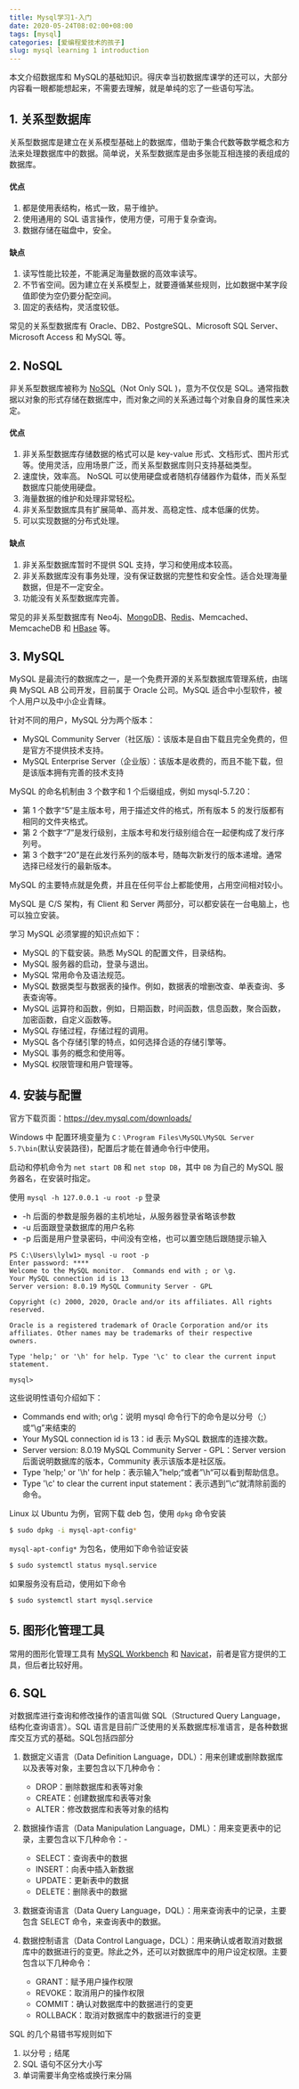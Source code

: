 ```yaml
---
title: Mysql学习1-入门
date: 2020-05-24T08:02:00+08:00
tags: [mysql]
categories: [爱编程爱技术的孩子]
slug: mysql learning 1 introduction 
---
```


本文介绍数据库和 MySQL的基础知识。得庆幸当初数据库课学的还可以，大部分内容看一眼都能想起来，不需要去理解，就是单纯的忘了一些语句写法。

<!--more-->

## 1. 关系型数据库

关系型数据库是建立在关系模型基础上的数据库，借助于集合代数等数学概念和方法来处理数据库中的数据。简单说，关系型数据库是由多张能互相连接的表组成的数据库。

#### 优点

1. 都是使用表结构，格式一致，易于维护。
2. 使用通用的 SQL 语言操作，使用方便，可用于复杂查询。
3. 数据存储在磁盘中，安全。

#### 缺点

1. 读写性能比较差，不能满足海量数据的高效率读写。
2. 不节省空间。因为建立在关系模型上，就要遵循某些规则，比如数据中某字段值即使为空仍要分配空间。
3. 固定的表结构，灵活度较低。

常见的关系型数据库有 Oracle、DB2、PostgreSQL、Microsoft SQL Server、Microsoft Access 和 MySQL 等。

## 2. NoSQL

非关系型数据库被称为 [NoSQL](http://m.biancheng.net/nosql/)（Not Only SQL )，意为不仅仅是 SQL。通常指数据以对象的形式存储在数据库中，而对象之间的关系通过每个对象自身的属性来决定。

#### 优点

1. 非关系型数据库存储数据的格式可以是 key-value 形式、文档形式、图片形式等。使用灵活，应用场景广泛，而关系型数据库则只支持基础类型。
2. 速度快，效率高。 NoSQL 可以使用硬盘或者随机存储器作为载体，而关系型数据库只能使用硬盘。
3. 海量数据的维护和处理非常轻松。
4. 非关系型数据库具有扩展简单、高并发、高稳定性、成本低廉的优势。
5. 可以实现数据的分布式处理。

#### 缺点

1. 非关系型数据库暂时不提供 SQL 支持，学习和使用成本较高。
2. 非关系数据库没有事务处理，没有保证数据的完整性和安全性。适合处理海量数据，但是不一定安全。
3. 功能没有关系型数据库完善。

常见的非关系型数据库有 Neo4j、[MongoDB](http://m.biancheng.net/mongodb/)、[Redis](http://m.biancheng.net/redis/)、Memcached、MemcacheDB 和 [HBase](http://m.biancheng.net/hbase/) 等。

## 3. MySQL

MySQL 是最流行的数据库之一，是一个免费开源的关系型数据库管理系统，由瑞典 MySQL AB 公司开发，目前属于 Oracle 公司。MySQL 适合中小型软件，被个人用户以及中小企业青睐。

针对不同的用户，MySQL 分为两个版本：

- MySQL Community Server（社区版）：该版本是自由下载且完全免费的，但是官方不提供技术支持。
- MySQL Enterprise Server（企业版）：该版本是收费的，而且不能下载，但是该版本拥有完善的技术支持

MySQL 的命名机制由 3 个数字和 1 个后缀组成，例如 mysql-5.7.20：

- 第 1 个数字“5”是主版本号，用于描述文件的格式，所有版本 5 的发行版都有相同的文件夹格式。
- 第 2 个数字“7”是发行级别，主版本号和发行级别组合在一起便构成了发行序列号。
- 第 3 个数字“20”是在此发行系列的版本号，随每次新发行的版本递增。通常选择已经发行的最新版本。

MySQL 的主要特点就是免费，并且在任何平台上都能使用，占用空间相对较小。

MySQL 是 C/S 架构，有 Client 和 Server 两部分，可以都安装在一台电脑上，也可以独立安装。

学习 MySQL 必须掌握的知识点如下：

- MySQL 的下载安装。熟悉 MySQL 的配置文件，目录结构。
- MySQL 服务器的启动，登录与退出。
- MySQL 常用命令及语法规范。
- MySQL 数据类型与数据表的操作。例如，数据表的增删改查、单表查询、多表查询等。
- MySQL 运算符和函数，例如，日期函数，时间函数，信息函数，聚合函数，加密函数，自定义函数等。
- MySQL 存储过程，存储过程的调用。
- MySQL 各个存储引擎的特点，如何选择合适的存储引擎等。
- MySQL 事务的概念和使用等。
- MySQL 权限管理和用户管理等。

## 4. 安装与配置

官方下载页面：https://dev.mysql.com/downloads/

Windows 中 配置环境变量为 `C：\Program Files\MySQL\MySQL Server 5.7\bin`(默认安装路径)，配置后才能在普通命令行中使用。

启动和停机命令为 `net start DB` 和 `net stop DB`，其中 `DB` 为自己的 MySQL 服务器名，在安装时指定。

使用 `mysql -h 127.0.0.1 -u root -p` 登录

- -h 后面的参数是服务器的主机地址，从服务器登录省略该参数
- -u 后面跟登录数据库的用户名称
- -p 后面是用户登录密码，中间没有空格，也可以置空随后跟随提示输入

```mysql
PS C:\Users\lylw1> mysql -u root -p
Enter password: ****
Welcome to the MySQL monitor.  Commands end with ; or \g.
Your MySQL connection id is 13
Server version: 8.0.19 MySQL Community Server - GPL

Copyright (c) 2000, 2020, Oracle and/or its affiliates. All rights reserved.

Oracle is a registered trademark of Oracle Corporation and/or its
affiliates. Other names may be trademarks of their respective
owners.

Type 'help;' or '\h' for help. Type '\c' to clear the current input statement.

mysql>
```

这些说明性语句介绍如下：

- Commands end with; or\g：说明 mysql 命令行下的命令是以分号（;）或“\g”来结束的
- Your MySQL connection id is 13：id 表示 MySQL 数据库的连接次数。
- Server version: 8.0.19 MySQL Community Server - GPL：Server version 后面说明数据库的版本，Community 表示该版本是社区版。
- Type 'help;' or '\h' for help：表示输入”help;“或者”\h“可以看到帮助信息。
- Type '\c' to clear the current input statement：表示遇到”\c“就清除前面的命令。

Linux 以 Ubuntu 为例，官网下载 deb 包，使用 `dpkg` 命令安装

```bash
$ sudo dpkg -i mysql-apt-config*
```

`mysql-apt-config*` 为包名，使用如下命令验证安装

```bash
$ sudo systemctl status mysql.service
```

如果服务没有启动，使用如下命令

```bash
$ sudo systemctl start mysql.service
```

## 5. 图形化管理工具

常用的图形化管理工具有 [MySQL Workbench](http://dev.mysql.com/downloads/workbench/) 和 [Navicat](http://www.avicat.com/)，前者是官方提供的工具，但后者比较好用。

## 6. SQL

对数据库进行查询和修改操作的语言叫做 SQL（Structured Query Language，结构化查询语言）。SQL 语言是目前广泛使用的关系数据库标准语言，是各种数据库交互方式的基础。SQL包括四部分

1. 数据定义语言（Data Definition Language，DDL）：用来创建或删除数据库以及表等对象，主要包含以下几种命令：
   - DROP：删除数据库和表等对象
   - CREATE：创建数据库和表等对象
   - ALTER：修改数据库和表等对象的结构

2. 数据操作语言（Data Manipulation Language，DML）：用来变更表中的记录，主要包含以下几种命令：- 
   - SELECT：查询表中的数据
   - INSERT：向表中插入新数据
   - UPDATE：更新表中的数据
   - DELETE：删除表中的数据

3. 数据查询语言（Data Query Language，DQL）：用来查询表中的记录，主要包含 SELECT 命令，来查询表中的数据。

4. 数据控制语言（Data Control Language，DCL）：用来确认或者取消对数据库中的数据进行的变更。除此之外，还可以对数据库中的用户设定权限。主要包含以下几种命令：
   - GRANT：赋予用户操作权限
   - REVOKE：取消用户的操作权限
   - COMMIT：确认对数据库中的数据进行的变更
   - ROLLBACK：取消对数据库中的数据进行的变更

SQL 的几个易错书写规则如下

1. 以分号 `;` 结尾
2. SQL 语句不区分大小写
3. 单词需要半角空格或换行来分隔